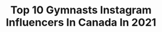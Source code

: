 ---
title: Top 10 Gymnasts Instagram Influencers In Canada In 2021
description: >-
  Find top gymnasts Instagram influencers in Canada in 2021. Most popular hashtags: #gymnastics #fun #handstand.
platform: Instagram
hits: 47
text_top: Identify the top-rated Instagram accounts on inBeat.
text_bottom: Our platform holds 47 Instagram influencers like this in Canada for you to contact.
profiles:
  - username: "zoeallairebourgie"
    fullname: >-
      Zoé Allaire-Bourgie
    bio: >-
      canadian national team gymnast 🇨🇦 gymnix club
    location: "Canada"
    followers: 3002
    engagement: 1924
    commentsToLikes: 0.075937
    id: ckap9ft6nshwo0i78xk066y3r
    verified: false
    hashtags: "#tokyo2021, #roadtotokyo2020, #teamcanada, #olympics"
  - username: "ellieblack_"
    fullname: >-
      Ellie Black
    bio: >-
      Gymnast 🇨🇦| 2x Olympian | Worlds 🥈 | Pan Am & CWG 🥇 | Halifax ⚓️ Canada @adidasca athlete #RBCOlympian CANFund #150women Contact: mclarke@wearesbx.com
    location: "Canada"
    followers: 59118
    engagement: 406
    commentsToLikes: 0.009504
    id: ckap19tfftnql0i781cmz001f
    verified: true
    hashtags: "#thegrind, #createdwithadidas, #teamcanada, #gymcan"
  - username: "axel_augis"
    fullname: >-
      Axl 🙈🙉🙊
    bio: >-
      📍 Montréal 🗼 Raised in the parisian jungle 🤸🏾‍♂️ Olympian gymnast in Rio de Janeiro 2016 🎪 Artist at Cirque du soleil
    location: "Canada"
    followers: 6820
    engagement: 655
    commentsToLikes: 0.014188
    id: ck6ui331dcrzc0j71bnp40331
    verified: false
    hashtags: "#sunset, #cirquedusoleil, #picoftheday, #cirquefam"
  - username: "gymnasticsshoutouts"
    fullname: >-
      Gymnastics/Dance/Cheer/Fitness
    bio: >-
      Hashtag photos/videos to #gymnasticsshoutouts collab: gymnasticsshoutouts@outlook.com 📨
    location: "Canada"
    followers: 247477
    engagement: 85
    commentsToLikes: 0.005559
    id: ck139p0f7mf0s0i19zumh99ex
    verified: false
    hashtags: "#gymnasticsshoutouts, #gymnastics, #rg, #gym"
  - username: "ashwatson92"
    fullname: >-
      Ashley Watson
    bio: >-
      Cirque du Soleil Artist. Ex GBR Gymnast. As seen on 'You've Been Framed' 🤕 Guinness World Record holder! CODE: ASH10 😍👇
    location: "Canada"
    followers: 71006
    engagement: 800
    commentsToLikes: 0.011424
    id: ck14jiws1kl160i19ykx6ddhy
    verified: false
    hashtags: "#officiallyamazing, #ad, #gsxr600, #cirqueway"
  - username: "sydneybrown_xo"
    fullname: >-
      𝗦𝘆𝗱𝗻𝗲𝘆 𝗕𝗿𝗼𝘄𝗻
    bio: >-
      gymnast | world traveler | canadian 🇨🇦 sydneybrown_xo@hotmail.com
    location: "Canada"
    followers: 163836
    engagement: 245
    commentsToLikes: 0.018733
    id: ck55o72j67rvo0i1113qd587b
    verified: false
    hashtags: "#plushcare, #gymnastics, #handstand, #plushcarepartner"
  - username: "kallemaa"
    fullname: >-
      Carmel Kallemaa
    bio: >-
      #TeamCanada 🇨🇦 Canadian National Team of Rhythmic Gymnastics 🇪🇪 Team Estonia 2012-2018 Glimmer Athletic Club TeamG ❤️ VKJanika NHSS 🎓 GBC
    location: "Canada"
    followers: 8440
    engagement: 517
    commentsToLikes: 0.037969
    id: ckap05vliovjz0i78vui1m5g2
    verified: false
    hashtags: "#lovelife, #love, #thanksgiving, #happyholidays"
  - username: "actress_ariana4"
    fullname: >-
      Ariana Williams
    bio: >-
      Actress 🇨🇦| Dancer💃|Gymnast🤸‍♀️| Madzie SHADOWHUNTERS ➰S2, S3|Twitter actress_ariana | Mom Managed. Website arianawilliams.ca
    location: "Canada"
    followers: 75340
    engagement: 238
    commentsToLikes: 0.011664
    id: ck9hapxc9dkz00j788n98e87g
    verified: false
    hashtags: "#drawing, #torontoactor, #design, #television"
  - username: "natasha_zaborski"
    fullname: >-
      Natasha Zaborski
    bio: >-
      🎬 Starring as Olivia Shaw on Netflix/Family Channel/CBBC’s new TV Series My Perfect Landing @myperfectlandingtv 👀 Parent monitored
    location: "Canada"
    followers: 14034
    engagement: 1553
    commentsToLikes: 0.045520
    id: ck9wow3c46u4s0j78orqtthr5
    verified: false
    hashtags: "#gymnastics, #friends, #doyou, #netflix"
  - username: "caylinleia"
    fullname: >-
      Caylin Leia
    bio: >-
      🇨🇦🇨🇳🇧🇷🇳🇿 22♌️ BA Honours IS & POLS🎓🗺🏛 Visa & Immigration Ambassador🇨🇦📇 Contortion | Handstands | Acro DM for lessons & inquiries📩 📍Montréal, QC
    location: "Canada"
    followers: 7661
    engagement: 982
    commentsToLikes: 0.073675
    id: ck8t688fxcml10j78e4g9wkj5
    verified: false
    hashtags: "#backbend, #handbalancing, #rg, #oahs"
---